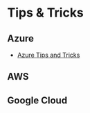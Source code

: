 # Tips & Tricks

## Azure

- [Azure Tips and Tricks](https://microsoft.github.io/AzureTipsAndTricks/)

## AWS

## Google Cloud

